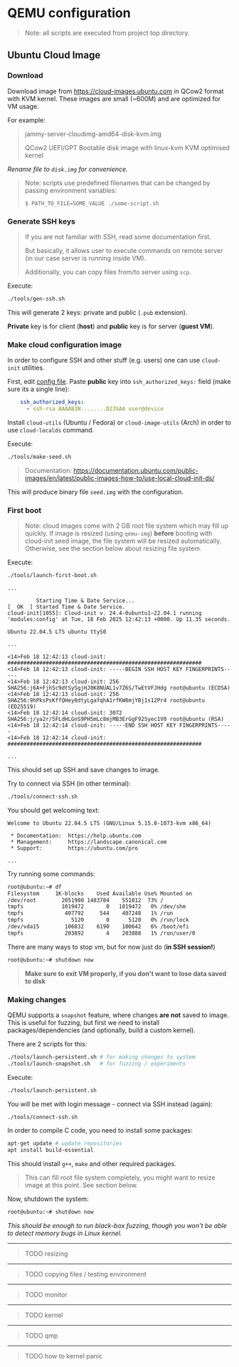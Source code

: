# QEMU configuration

> Note: all scripts are executed from project top directory.

## Ubuntu Cloud Image

### Download

Download image from <https://cloud-images.ubuntu.com> in QCow2 format with KVM kernel. These images are small (~600M) and are optimized for VM usage.

For example:

> jammy-server-cloudimg-amd64-disk-kvm.img
>
> QCow2 UEFI/GPT Bootable disk image with linux-kvm KVM optimised kernel

*Rename file to `disk.img` for convenience.*

> Note: scripts use predefined filenames that can be changed by passing environment variables:
>
> `$ PATH_TO_FILE=SOME_VALUE ./some-script.sh`

### Generate SSH keys

> If you are not familiar with SSH, read some documentation first.
>
> But basically, it allows user to execute commands on remote server (in our case server is running inside VM).
>
> Additionally, you can copy files from/to server using `scp`.

Execute:

```sh
./tools/gen-ssh.sh
```

This will generate 2 keys: private and public (`.pub` extension).

__Private__ key is for client (__host__) and __public__ key is for server (__guest VM__).

### Make cloud configuration image

In order to configure SSH and other stuff (e.g. users) one can use `cloud-init` utilities.

First, edit [config file](../tools/cloud-config.yml). Paste __public__ key into `ssh_authorized_keys:` field (make sure its a single line):

```yaml
    ssh_authorized_keys:
      - ssh-rsa AAAAB3N........D23SAA user@device
```

Install `cloud-utils` (Ubuntu / Fedora) or `cloud-image-utils` (Arch) in order to use `cloud-localds` command.

Execute:

```sh
./tools/make-seed.sh
```

> Documentation: <https://documentation.ubuntu.com/public-images/en/latest/public-images-how-to/use-local-cloud-init-ds/>

This will produce binary file `seed.img` with the configuration.

### First boot

> Note: cloud images come with 2 GB root file system which may fill up quickly. If image is resized (using `qemu-img`) __before__ booting with cloud-init seed image, the file system will be resized automatically. Otherwise, see the section below about resizing file system.

Execute:

```sh
./tools/launch-first-boot.sh
```

```log
...

         Starting Time & Date Service...
[  OK  ] Started Time & Date Service.
cloud-init[1055]: Cloud-init v. 24.4-0ubuntu1~22.04.1 running 'modules:config' at Tue, 18 Feb 2025 12:42:13 +0000. Up 11.35 seconds.

Ubuntu 22.04.5 LTS ubuntu ttyS0

...

<14>Feb 18 12:42:13 cloud-init: #############################################################
<14>Feb 18 12:42:13 cloud-init: -----BEGIN SSH HOST KEY FINGERPRINTS-----
<14>Feb 18 12:42:13 cloud-init: 256 SHA256:j6A+Fjh5c9dtSySgjHJ0K8NUAL1v7Z6S/TwEtVFJHdg root@ubuntu (ECDSA)
<14>Feb 18 12:42:13 cloud-init: 256 SHA256:9hPksPsKffQHey0dtyLgafqhA1rfKW8mjYBj1s12Pr4 root@ubuntu (ED25519)
<14>Feb 18 12:42:14 cloud-init: 3072 SHA256:j/ya2r/5FLdHLGnS9PH5mLc8mjMB3ErGgF92Syec1V0 root@ubuntu (RSA)
<14>Feb 18 12:42:14 cloud-init: -----END SSH HOST KEY FINGERPRINTS-----
<14>Feb 18 12:42:14 cloud-init: #############################################################

...
```

This should set up SSH and save changes to image.

Try to connect via SSH (in other terminal):

```sh
./tools/connect-ssh.sh
```

You should get welcoming text:

```text
Welcome to Ubuntu 22.04.5 LTS (GNU/Linux 5.15.0-1073-kvm x86_64)

 * Documentation:  https://help.ubuntu.com
 * Management:     https://landscape.canonical.com
 * Support:        https://ubuntu.com/pro

...
```

Try running some commands:

```sh
root@ubuntu:~# df
Filesystem     1K-blocks    Used Available Use% Mounted on
/dev/root        2051980 1483784    551812  73% /
tmpfs            1019472       0   1019472   0% /dev/shm
tmpfs             407792     544    407248   1% /run
tmpfs               5120       0      5120   0% /run/lock
/dev/vda15        106832    6190    100642   6% /boot/efi
tmpfs             203892       4    203888   1% /run/user/0
```

There are many ways to stop vm, but for now just do (__in SSH session!__)

```sh
root@ubuntu:~# shutdown now
```

> __Make sure to exit VM properly, if you don't want to lose data saved to disk__

### Making changes

QEMU supports a `snapshot` feature, where changes __are not__ saved to image. This is useful for fuzzing, but first we need to install packages/dependencies (and optionally, build a custom kernel).

There are 2 scripts for this:

```sh
./tools/launch-persistent.sh # for making changes to system
./tools/launch-snapshot.sh   # for fuzzing / experiments 
```

Execute:

```sh
./tools/launch-persistent.sh
```

You will be met with login message - connect via SSH instead (again):

```sh
./tools/connect-ssh.sh
```

In order to compile C code, you need to install some packages:

```sh
apt-get update # update repositories
apt install build-essential
```

This should install `g++`, `make` and other required packages.

> This can fill root file system completely, you might want to resize image at this point. See section below.

Now, shutdown the system:

```sh
root@ubuntu:~# shutdown now
```

*This should be enough to run black-box fuzzing, though you won't be able to detect memory bugs in Linux kernel.*

---
>TODO resizing
---
>TODO copying files / testing environment
---
>TODO monitor
---
>TODO kernel
---
>TODO qmp
---
>TODO how to kernel panic
